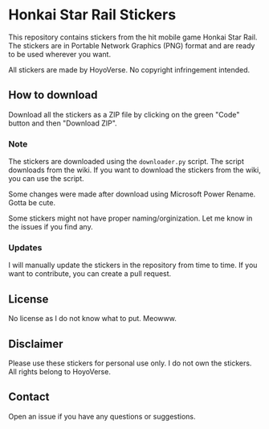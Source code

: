 # Honkai Star Rail Stickers

This repository contains stickers from the hit mobile game Honkai Star Rail. The stickers are in Portable Network Graphics (PNG) format and are ready to be used wherever you want.

All stickers are made by HoyoVerse. No copyright infringement intended.

## How to download

Download all the stickers as a ZIP file by clicking on the green "Code" button and then "Download ZIP".

### Note
The stickers are downloaded using the `downloader.py` script. The script downloads from the wiki. If you want to download the stickers from the wiki, you can use the script. 

Some changes were made after download using Microsoft Power Rename. Gotta be cute.

Some stickers might not have proper naming/orginization. Let me know in the issues if you find any.

### Updates 
I will manually update the stickers in the repository from time to time. If you want to contribute, you can create a pull request.

## License
No license as I do not know what to put. Meowww.

## Disclaimer
Please use these stickers for personal use only. I do not own the stickers. All rights belong to HoyoVerse.

## Contact
Open an issue if you have any questions or suggestions. 
